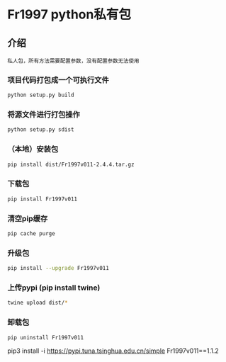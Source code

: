# Fr1997 python私有包

## 介绍
    私人包，所有方法需要配置参数，没有配置参数无法使用

### 项目代码打包成一个可执行文件

```sh
python setup.py build
```

### 将源文件进行打包操作

```sh
python setup.py sdist
```

### （本地）安装包

```sh
pip install dist/Fr1997v011-2.4.4.tar.gz
```

### 下载包

```sh
pip install Fr1997v011
```

### 清空pip缓存

```sh
pip cache purge
```

### 升级包

```sh
pip install --upgrade Fr1997v011
```

### 上传pypi  (pip install twine)
 
```sh
twine upload dist/*      
```
      

### 卸载包

```sh
pip uninstall Fr1997v011
```

pip3 install -i https://pypi.tuna.tsinghua.edu.cn/simple Fr1997v011==1.1.2




